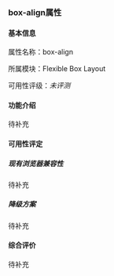 ### box-align属性

#### 基本信息

属性名称：box-align

所属模块：Flexible Box Layout

可用性评级：*未评测*

#### 功能介绍

待补充

#### 可用性评定

##### 现有浏览器兼容性

待补充

##### 降级方案

待补充

#### 综合评价

待补充
